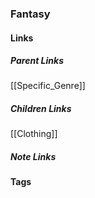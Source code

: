 ### Fantasy
#### Links
##### Parent Links
[[Specific_Genre]]
##### Children Links
[[Clothing]]
##### Note Links
#### Tags
